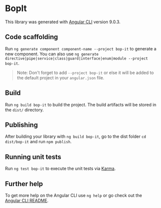 # BopIt

This library was generated with [Angular CLI](https://github.com/angular/angular-cli) version 9.0.3.

## Code scaffolding

Run `ng generate component component-name --project bop-it` to generate a new component. You can also use `ng generate directive|pipe|service|class|guard|interface|enum|module --project bop-it`.
> Note: Don't forget to add `--project bop-it` or else it will be added to the default project in your `angular.json` file. 

## Build

Run `ng build bop-it` to build the project. The build artifacts will be stored in the `dist/` directory.

## Publishing

After building your library with `ng build bop-it`, go to the dist folder `cd dist/bop-it` and run `npm publish`.

## Running unit tests

Run `ng test bop-it` to execute the unit tests via [Karma](https://karma-runner.github.io).

## Further help

To get more help on the Angular CLI use `ng help` or go check out the [Angular CLI README](https://github.com/angular/angular-cli/blob/master/README.md).
